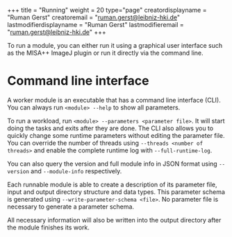 +++
title = "Running"
weight = 20
type="page"
creatordisplayname = "Ruman Gerst"
creatoremail = "ruman.gerst@leibniz-hki.de"
lastmodifierdisplayname = "Ruman Gerst"
lastmodifieremail = "ruman.gerst@leibniz-hki.de"
+++

To run a module, you can either run it using a graphical user interface such as the MISA++ ImageJ plugin or run it directly via the command line.

# Command line interface

A worker module is an executable that has a command line interface (CLI). You can always run `<module> --help` to show all parameters.

To run a workload, run `<module> --parameters <parameter file>`. It will start doing the tasks and exits after they are done. The CLI also allows you to quickly change some runtime parameters without editing the parameter file. You can override the number of threads using `--threads <number of threads>` and enable the complete runtime log with `--full-runtime-log`.

You can also query the version and full module info in JSON format using `--version` and `--module-info` respectively.

Each runnable module is able to create a description of its parameter file, input and output directory structure and data types. This parameter schema is generated using `--write-parameter-schema <file>`. No parameter file is necessary to generate a parameter schema.

All necessary information will also be written into the output directory after the module finishes its work.
